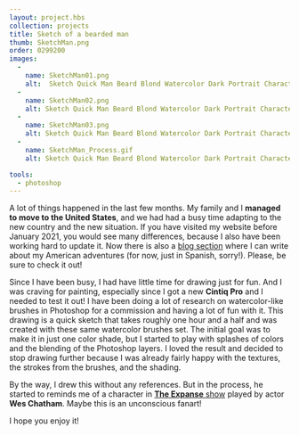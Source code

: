 ```yaml
---
layout: project.hbs
collection: projects
title: Sketch of a bearded man
thumb: SketchMan.png
order: 0299200
images:
  -
    name: SketchMan01.png
    alt:  Sketch Quick Man Beard Blond Watercolor Dark Portrait Character Illustration
  -
    name: SketchMan02.png
    alt: Sketch Quick Man Beard Blond Watercolor Dark Portrait Character Illustration Detail
  -
    name: SketchMan03.png
    alt: Sketch Quick Man Beard Blond Watercolor Dark Portrait Character Illustration Detail Process
  -
    name: SketchMan_Process.gif
    alt: Sketch Quick Man Beard Blond Watercolor Dark Portrait Character Illustration Process

tools:
  - photoshop
---
```


A lot of things happened in the last few months. My family and I **managed to move to the United States**, and we had had a busy time adapting to the new country and the new situation. If you have visited my website before January 2021, you would see many differences, because I also have been working hard to update it. Now there is also a [blog section](/blog/) where I can write about my American adventures (for now, just in Spanish, sorry!). Please, be sure to check it out!

Since I have been busy, I had have little time for drawing just for fun. And I was craving for painting, especially since I got a new **Cintiq Pro** and I needed to test it out! I have been doing a lot of research on watercolor-like brushes in Photoshop for a commission and having a lot of fun with it. This drawing is a quick sketch that takes roughly one hour and a half and was created with these same watercolor brushes set. The initial goal was to make it in just one color shade, but I started to play with splashes of colors and the blending of the Photoshop layers. I loved the result and decided to stop drawing further because I was already fairly happy with the textures, the strokes from the brushes, and the shading.

By the way, I drew this without any references. But in the process, he started to reminds me of a character in [**The Expanse** show](https://www.imdb.com/title/tt3230854/?ref_=fn_al_tt_1) played by actor **Wes Chatham**. Maybe this is an unconscious fanart!

I hope you enjoy it!
